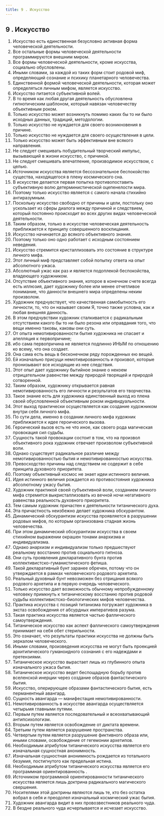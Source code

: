 ```yaml
---
title: 9 . Искусство
---
```


## 9 . Искусство
1. Искусство есть единственная безусловно активная форма человеческой деятельности.
2. Все остальные формы человеческой деятельности программируются внешним миром.
3. Все формы человеческой деятельности, кроме искусства, социально обусловлены.
4. Иными словами, за каждой из таких форм стоит родовой миф, определяющий сознание и психику планетарного человечества.
5. Единственной формой человеческой деятельности, которая может определяться личным мифом, является искусство.
6. Искусство питается субъективной волей.
7. В то время как любая другая деятельность обусловлена гипнотическим шаблоном, который навязан человечеству объективным роком.
8. Только искусство может возникнуть помимо каких бы то ни было исходных данных, традиций, методологии.
9. Только искусство не нуждается для своего возникновения в причине.
10. Только искусство не нуждается для своего осуществления в цели.
11. Только искусство может быть эффективным вне всякого направления.
12. Не следует смешивать побудительный творческий импульс, вызывающий в жизни искусство, с причиной.
13. Не следует смешивать впечатление, производимое искусством, с целью.
14. Источником искусства является бессознательное беспокойство существа, находящегося в плену космического сна.
15. В искусстве делается первая попытка противопоставить субъективную волю детерминистической оцепенелости мира.
16. Поэтому только искусство является с самого начала стихийно антиразумным.
17. Поскольку искусство свободно от причины и цели, постольку оно ускользает из сферы диалога между причиной и следствием, который постоянно происходит во всех других видах человеческой деятельности.
18. Таким образом, только в искусстве человеческая деятельность приближается к принципу совершенного восклицания.
19. Искусство начинается до всякого объективного знания.
20. Поэтому только оно одно работает с исходным состоянием неведения.
21. Искусство стремится кристаллизовать это состояние в структуре личного мифа.
22. Этот личный миф представляет собой попытку ответа на опыт абсолютного ужаса.
23. Абсолютный ужас как раз и является подоплекой беспокойства, владеющего художником.
24. Отсутствие объективного знания, которое в конечном счете всегда есть иллюзия, дает художнику более или менее отчетливое понимание, что данности внешнего мира определены неким произволом.
25. Художник предчувствует, что качественная самобытность его личности, то, что он называет своим Я, точно также условна, как и любая внешняя данность.
26. В этом предчувствии художник сталкивается с радикальным отсутствием какого бы то ни было резона или оправдания того, что вещи именно таковы, каковы они суть.
27. От опыта немотивированности бытия художника не спасает и апелляция к первопричине;
28. ибо сама первопричина не является подлинно ИНЫМ по отношению ко всему, что она создает.
29. Она сама есть вещь в бесконечном ряду порожденных ею вещей.
30. Ей изначально присущи немотивированность и произвол, которые пронизывают все исходящие из нее следствия.
31. Этот опыт дает художнику бытийное знание о некоем отрицательном равенстве между природой творящей и природой сотворенной.
32. Таким образом, художнику открывается равная немотивированность его личности и результатов его творчества.
33. Такое знание есть для художника единственный выход из плена своей обусловленной объективным роком индивидуальности.
34. Этот выход практически осуществляется как создание художником внутри себя личного мифа.
35. По сути дела, именно в создании личного мифа художник приближается к идее героического вызова.
36. Героический вызов есть не что иное, как своего рода магическая провокация сил судьбы.
37. Сущность такой провокации состоит в том, что на произвол объективного рока художник отвечает произволом субъективной воли.
38. Однако существует радикальное различие между немотивированностью бытия и немотивированностью искусства.
39. Превосходство причины над следствием не содержит в себе принципа духовного приоритета.
40. Поэтому объективный космос не знает идеи истинного величия.
41. Идея истинного величия рождается из противостояния художника абсолютному ужасу бытия.
42. Художник практикой своей субъективной воли, созданием личного мифа стремится выкристаллизовать из вечной ночи негативного равенства реальность духовного приоритета.
43. Тем самым художник причастен к деятельности титанического духа.
44. Эта причастность неизбежно делает художника обскурантом.
45. Динамический обскурантизм искусства проявляется в разрушении родовых мифов, по которым организована стадная жизнь человечества.
46. При этом динамический обскурантизм искусства в своем стихийном выражении окрашен тонами анархизма и индивидуализма.
47. Однако анархизм и индивидуализм только предшествуют реальному восстанию против социального гипноза.
48. Они суть проявления декларативного бунта против коллективистско-гуманистического фетиша.
49. Такой декларативный бунт заранее обречен, потому что он утверждается в рамках человеческого родового архетипа.
50. Реальный духовный бунт невозможен без отрицания всякого родового архетипа и в первую очередь человеческого.
51. Только искусство дает возможность обычному непробужденному человеку примкнуть к титаническому восстанию против родовой судьбы коллективистско-биологических мифов человечества.
52. Практика искусства с позиций титанизма погружает художника в экстаз освобождения от абсурдных императивов разума.
53. Такая практика искусства является частью фаллического самоутверждения.
54. Титаническое искусство как аспект фаллического самоутверждения принимает на себя обет стерильности.
55. Это означает, что результаты практики искусства не должны быть зеркалом человеческого.
56. Иными словами, произведения искусства не могут быть проекцией архитипического гуманоидного сознания с его надеждами и претензиями.
57. Титаническое искусство вырастает лишь из глубинного опыта изначального ужаса бытия.
58. Титаническое искусство ведет беспощадную борьбу против вселенской инерции через создание образов фантастического бытия.
59. Искусство, оперирующее образами фантастического бытия, есть перманентный авангард.
60. Сущность авангарда — манифестация немотивированности.
61. Немотивированность в искусстве авангарда осуществляется четырьмя главными путями.
62. Первым путем является последовательный и всеохватывающий антипсихологизм.
63. Вторым путем является освобождение от диктата времени.
64. Третьим путем является разрушение пространства.
65. Четвертым путем является разрушение фиктивного образа или, иными словами, освобождение от гегемонии архетипов.
66. Необходимым атрибутом титанического искусства является его изначальная сущностная анонимность.
67. Изначальная сущностная анонимность рождается из тотального безумия, постигнутого как предельная истина.
68. Необходимым атрибутом титанического искусства является его программная ориентированность .
69. Источником программной ориентированности титанического искусства является лишь доктрина радикального магического свершения.
70. Носителями этой доктрины являются лишь те, кто без остатка вобрал в себя и преодолел изначальный космический ужас бытия.
71. Художник авангарда видит в них провозвестников реального чуда.
72. В бездне реального чуда исчерпывается и исчезает искусство.


